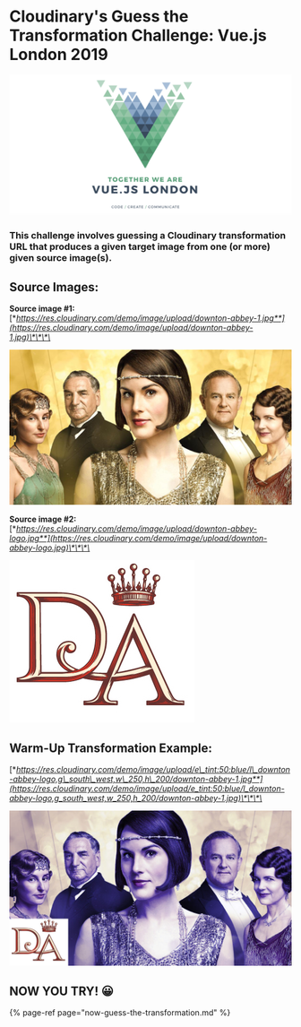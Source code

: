 # Cloudinary's Guess the Transformation Challenge: Vue.js London 2019

![](.gitbook/assets/screen-shot-2019-10-02-at-9.30.01-pm.png)

### This challenge involves guessing a Cloudinary transformation URL that produces a given target image from one \(or more\) given source image\(s\).



## Source Images:

**Source image \#1:** [**https://res.cloudinary.com/demo/image/upload/downton-abbey-1.jpg**](https://res.cloudinary.com/demo/image/upload/downton-abbey-1.jpg)\*\*\*\*

![Downtown Abbey](.gitbook/assets/downtonabbeyfilmdrehstart.jpg)





**Source image \#2:** [**https://res.cloudinary.com/demo/image/upload/downton-abbey-logo.jpg**](https://res.cloudinary.com/demo/image/upload/downton-abbey-logo.jpg)\*\*\*\*

![Downton Abbey Logo](.gitbook/assets/downtown-abbey-logo.jpg)

## **W**arm-Up Transformation Example:

[**https://res.cloudinary.com/demo/image/upload/e\_tint:50:blue/l\_downton-abbey-logo,g\_south\_west,w\_250,h\_200/downton-abbey-1.jpg**](https://res.cloudinary.com/demo/image/upload/e_tint:50:blue/l_downton-abbey-logo,g_south_west,w_250,h_200/downton-abbey-1.jpg)\*\*\*\*

![Target Image \(Example\)](.gitbook/assets/downton-abbey-1.jpg)

## NOW YOU TRY! 😀

{% page-ref page="now-guess-the-transformation.md" %}

